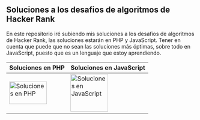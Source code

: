 ##  Soluciones a los desafios de algoritmos de Hacker Rank

En este repositorio iré subiendo mis soluciones a los desafios de algoritmos de Hacker Rank, las soluciones estarán en PHP y JavaScript. Tener en cuenta que puede que no sean las soluciones más óptimas, sobre todo en JavaScript, puesto que es un lenguaje que estoy aprendiendo.


| Soluciones en PHP  | Soluciones en JavaScript  |
| :------------ | :------------ |
| <a href="https://github.com/armarce/hackerrank/tree/main/php"><img src="https://cdn.cdnlogo.com/logos/p/71/php.svg" alt="Soluciones en PHP" width="100" height="60" /></a> |  <a href="https://github.com/armarce/hackerrank/tree/main/js"><img src="https://cdn.cdnlogo.com/logos/j/33/javascript.svg" alt="Soluciones en JavaScript" width="100" height="100" /></a>
